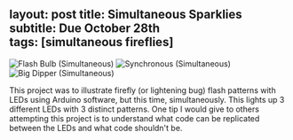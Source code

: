 layout: post
title:  Simultaneous Sparklies
subtitle: Due October 28th        
tags: [simultaneous fireflies]
---

![Flash Bulb (Simultaneous)](http://rachelbuccalo.github.io/img/flashbulbsimultaneous.jpg)
![Synchronous (Simultaneous)](http://rachelbuccalo.github.io/img/synchronoussimultaneous.jpg)
![Big Dipper (Simultaneous)](http://rachelbuccalo.github.io/img/bigdippersimultaneous.jpg)

This project was to illustrate firefly (or lightening bug) flash patterns with LEDs using Arduino software, but this time, simultaneously. 
This lights up 3 different LEDs with 3 distinct patterns.
One tip I would give to others attempting this project is to understand what code can be replicated between the LEDs and what code shouldn't be.
